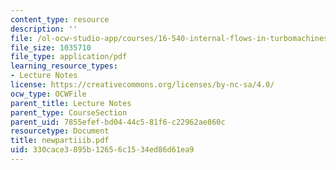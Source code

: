 ```yaml
---
content_type: resource
description: ''
file: /ol-ocw-studio-app/courses/16-540-internal-flows-in-turbomachines-spring-2006/330cace3895b12656c1534ed86d61ea9_newpartiiib.pdf
file_size: 1035710
file_type: application/pdf
learning_resource_types:
- Lecture Notes
license: https://creativecommons.org/licenses/by-nc-sa/4.0/
ocw_type: OCWFile
parent_title: Lecture Notes
parent_type: CourseSection
parent_uid: 7855efef-bd04-44c5-81f6-c22962ae860c
resourcetype: Document
title: newpartiiib.pdf
uid: 330cace3-895b-1265-6c15-34ed86d61ea9
---
```

